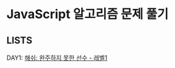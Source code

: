 # JavaScript 알고리즘 문제 풀기

## LISTS
  DAY1: [해쉬: 완주하지 못한 선수 - 레벨1](https://programmers.co.kr/learn/courses/30/lessons/42576?language=javascript) 